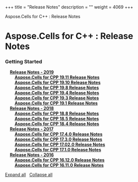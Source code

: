 +++
title = "Release Notes" 
description = "" 
weight = 4069 
+++

Aspose.Cells for C++ : Release Notes  

# Aspose.Cells for C++ : Release Notes


### Getting Started

&nbsp;&nbsp;&nbsp;&nbsp;[**Release Notes - 2019**](https://docs2.aspose.com/cells/cpp/releasenotes/releasenotes-2019/)    
&nbsp;&nbsp;&nbsp;&nbsp;&nbsp;&nbsp;&nbsp;&nbsp;[**Aspose.Cells for CPP 19.11 Release Notes**](https://docs2.aspose.com/cells/cpp/releasenotes/releasenotes-2019/aspose.cells+for+cpp+19.11+release+notes)    
&nbsp;&nbsp;&nbsp;&nbsp;&nbsp;&nbsp;&nbsp;&nbsp;[**Aspose.Cells for CPP 19.10 Release Notes**](https://docs2.aspose.com/cells/cpp/releasenotes/releasenotes-2019/aspose.cells+for+cpp+19.10+release+notes)    
&nbsp;&nbsp;&nbsp;&nbsp;&nbsp;&nbsp;&nbsp;&nbsp;[**Aspose.Cells for CPP 19.8 Release Notes**](https://docs2.aspose.com/cells/cpp/releasenotes/releasenotes-2019/aspose.cells+for+cpp+19.8+release+notes)    
&nbsp;&nbsp;&nbsp;&nbsp;&nbsp;&nbsp;&nbsp;&nbsp;[**Aspose.Cells for CPP 19.4 Release Notes**](https://docs2.aspose.com/cells/cpp/releasenotes/releasenotes-2019/aspose.cells+for+cpp+19.4+release+notes)    
&nbsp;&nbsp;&nbsp;&nbsp;&nbsp;&nbsp;&nbsp;&nbsp;[**Aspose.Cells for CPP 19.3 Release Notes**](https://docs2.aspose.com/cells/cpp/releasenotes/releasenotes-2019/aspose.cells+for+cpp+19.3+release+notes)    
&nbsp;&nbsp;&nbsp;&nbsp;&nbsp;&nbsp;&nbsp;&nbsp;[**Aspose.Cells for CPP 19.1 Release Notes**](https://docs2.aspose.com/cells/cpp/releasenotes/releasenotes-2019/aspose.cells+for+cpp+19.1+release+notes)    
&nbsp;&nbsp;&nbsp;&nbsp;[**Release Notes - 2018**](https://docs2.aspose.com/cells/cpp/releasenotes/releasenotes-2018/)    
&nbsp;&nbsp;&nbsp;&nbsp;&nbsp;&nbsp;&nbsp;&nbsp;[**Aspose.Cells for CPP 18.8 Release Notes**](https://docs2.aspose.com/cells/cpp/releasenotes/releasenotes-2018/aspose.cells+for+cpp+18.8+release+notes)    
&nbsp;&nbsp;&nbsp;&nbsp;&nbsp;&nbsp;&nbsp;&nbsp;[**Aspose.Cells for CPP 18.5 Release Notes**](https://docs2.aspose.com/cells/cpp/releasenotes/releasenotes-2018/aspose.cells+for+cpp+18.5+release+notes)    
&nbsp;&nbsp;&nbsp;&nbsp;&nbsp;&nbsp;&nbsp;&nbsp;[**Aspose.Cells for CPP 18.4 Release Notes**](https://docs2.aspose.com/cells/cpp/releasenotes/releasenotes-2018/aspose.cells+for+cpp+18.4+release+notes)    
&nbsp;&nbsp;&nbsp;&nbsp;[**Release Notes - 2017**](https://docs2.aspose.com/cells/cpp/releasenotes/releasenotes-2017/)    
&nbsp;&nbsp;&nbsp;&nbsp;&nbsp;&nbsp;&nbsp;&nbsp;[**Aspose.Cells for CPP 17.4.0 Release Notes**](https://docs2.aspose.com/cells/cpp/releasenotes/releasenotes-2017/aspose.cells+for+cpp+17.4.0+release+notes)    
&nbsp;&nbsp;&nbsp;&nbsp;&nbsp;&nbsp;&nbsp;&nbsp;[**Aspose.Cells for CPP 17.3.0 Release Notes**](https://docs2.aspose.com/cells/cpp/releasenotes/releasenotes-2017/aspose.cells+for+cpp+17.3.0+release+notes)    
&nbsp;&nbsp;&nbsp;&nbsp;&nbsp;&nbsp;&nbsp;&nbsp;[**Aspose.Cells for CPP 17.02.0 Release Notes**](https://docs2.aspose.com/cells/cpp/releasenotes/releasenotes-2017/aspose.cells+for+cpp+17.02.0+release+notes)    
&nbsp;&nbsp;&nbsp;&nbsp;&nbsp;&nbsp;&nbsp;&nbsp;[**Aspose.Cells for CPP 17.1.0 Release Notes**](https://docs2.aspose.com/cells/cpp/releasenotes/releasenotes-2017/aspose.cells+for+cpp+17.1.0+release+notes)    
&nbsp;&nbsp;&nbsp;&nbsp;[**Release Notes - 2016**](https://docs2.aspose.com/cells/cpp/releasenotes/releasenotes-2016/)    
&nbsp;&nbsp;&nbsp;&nbsp;&nbsp;&nbsp;&nbsp;&nbsp;[**Aspose.Cells for CPP 16.12.0 Release Notes**](https://docs2.aspose.com/cells/cpp/releasenotes/releasenotes-2016/aspose.cells+for+cpp+16.12.0+release+notes)    
&nbsp;&nbsp;&nbsp;&nbsp;&nbsp;&nbsp;&nbsp;&nbsp;[**Aspose.Cells for CPP 16.11.0 Release Notes**](https://docs2.aspose.com/cells/cpp/releasenotes/releasenotes-2016/aspose.cells+for+cpp+16.11.0+release+notes)    

[Expand all](#)   [Collapse all](#)

           

